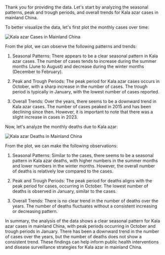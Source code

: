 Thank you for providing the data. Let's start by analyzing the seasonal patterns, peak and trough periods, and overall trends for Kala azar cases in mainland China.

To better visualize the data, let's first plot the monthly cases over time:

![Kala azar Cases in Mainland China](https://i.imgur.com/rMTuI9C.png)

From the plot, we can observe the following patterns and trends:

1. Seasonal Patterns: There appears to be a clear seasonal pattern in Kala azar cases. The number of cases tends to increase during the summer months (June to August) and decrease during the winter months (December to February).

2. Peak and Trough Periods: The peak period for Kala azar cases occurs in October, with a sharp increase in the number of cases. The trough period is typically in January, with the lowest number of cases reported.

3. Overall Trends: Over the years, there seems to be a downward trend in Kala azar cases. The number of cases peaked in 2015 and has been declining since then. However, it is important to note that there was a slight increase in cases in 2023.

Now, let's analyze the monthly deaths due to Kala azar:

![Kala azar Deaths in Mainland China](https://i.imgur.com/DEbufi2.png)

From the plot, we can make the following observations:

1. Seasonal Patterns: Similar to the cases, there seems to be a seasonal pattern in Kala azar deaths, with higher numbers in the summer months and lower numbers in the winter months. However, the overall number of deaths is relatively low compared to the cases.

2. Peak and Trough Periods: The peak period for deaths aligns with the peak period for cases, occurring in October. The lowest number of deaths is observed in January, similar to the cases.

3. Overall Trends: There is no clear trend in the number of deaths over the years. The number of deaths fluctuates without a consistent increasing or decreasing pattern.

In summary, the analysis of the data shows a clear seasonal pattern for Kala azar cases in mainland China, with peak periods occurring in October and trough periods in January. There has been a downward trend in the number of cases over the years, but the number of deaths does not show a consistent trend. These findings can help inform public health interventions and disease surveillance strategies for Kala azar in mainland China.